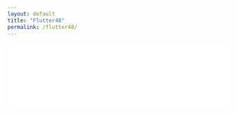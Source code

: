 ```yaml
---
layout: default
title: "Flutter48"
permalink: /flutter48/
---
```


<iframe
	src="{{ '/web/index.html' | relative_url }}"
	width="100%"
	style="border:none;"
	title="Flutter48">
</iframe>
